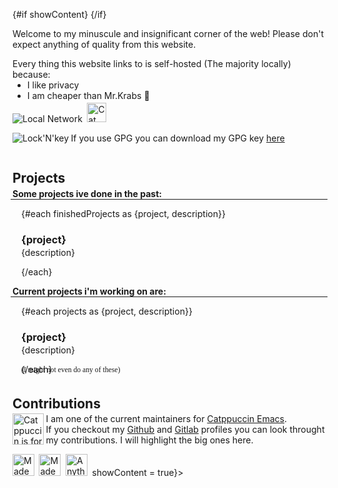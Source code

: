 <script>
    import {finishedProjects, projects} from '$lib/contentData.js';
    import Emacs from '$lib/assets/made_with_emacs.png';
    import Mac from '$lib/assets/made_with_mac.gif';
    import Catppuccin from '$lib/assets/catppuccin_is_for_sex_havers.png';
    import Cat from '$lib/assets/cat.gif';
    import LocalNetwork from '$lib/assets/local_network.gif';
    import LockNKey from '$lib/assets/retro-os-icons/keys3.png';
    import Chrome from '$lib/assets/anything_but_chrome.gif';
    import ChromiumAlert from '$lib/components/chromiumUser.svelte';
    
    var showContent = false;
</script>

{#if showContent}
<ChromiumAlert showContent=true/>
{/if}

Welcome to my minuscule and insignificant corner of the web! Please don't expect anything of quality from this website.

Every thing this website links to is self-hosted (The majority locally) because:

<div style="margin-top: -1em;">

- I like privacy
- I am cheaper than Mr.Krabs 🦀

<div style="margin-top: -0.8em;">

<img src={LocalNetwork} alt="Local Network">
<a href="https://www.youtube.com/watch?v=u0-szsoiWcQ" target="_blank" rel="noopener noreferrer">
    <img src={Cat} height=31vh alt="Cat" title="Meow">
</a>

</div>

</div>

<div style="display: flex; align-items: center;">

<a href="/public_key.gpg" download="Garfunkles && Names GPG key.gpg">
    <img src={LockNKey} alt="Lock'N'key" title="GPG" style="float: left;">
</a>

<p>If you use GPG you can download my GPG key <a href="/public_key.gpg" title="GPG Download" download="Garfunkles && Names GPG key.gpg">here</a></p>

</div>

## Projects

<div style="margin-top: -1em;">

**Some projects ive done in the past:**

<hr>

<div style="padding-left: 1em;">

{#each finishedProjects as {project, description}}

### {project}

<div style="margin-top: -1em;">

{description}

</div>

{/each}

</div>

**Current projects i'm working on are:**

<hr>

<div style="padding-left: 1em;">

{#each projects as {project, description}}

### {project}

<div style="margin-top: -1em;">

{description}

</div>
{/each}

<div style="margin-top: -1em; padding-bottom: 5px;">
<sub style="color: var(--text); font-family: courier-new;">(I might not even do any of these)</sub>
</div>

</div>

## Contributions

<div style="margin-top: -1em;">

<img src="{Catppuccin}" alt="Catppuccin is for sex havers" title="This statement is entirely true and has been fact checked by true American patriots" height="50vh" style="float: left;">

<p>I am one of the current maintainers for <a href="https://github.com/catppuccin/emacs">Catppuccin Emacs</a>.<br>
If you checkout my <a href="https://github.com/NamesCode">Github</a> and <a href="https://gitlab.com/NamesCode">Gitlab</a> profiles you can look throught my contributions. I will highlight the big ones here.</p>

</div>

<img src="{Mac}" alt="Made with MacOS" height="35vh" title="UNIX > DOS">
<a href="https://www.gnu.org/software/emacs/" target="_blank" rel="noopener noreferrer" title="The best code editor"><img src="{Emacs}" alt="Made with GNU Emacs" height="35vh"></a>
<img src={Chrome} alt="Anything but chrome" height="35vh" on:click={() => showContent = true}>

</div>

<style>
hr {
margin-top: -1em;
margin-left: -0.2em
}
img {
padding-right: 0.25em;
}
</style>
